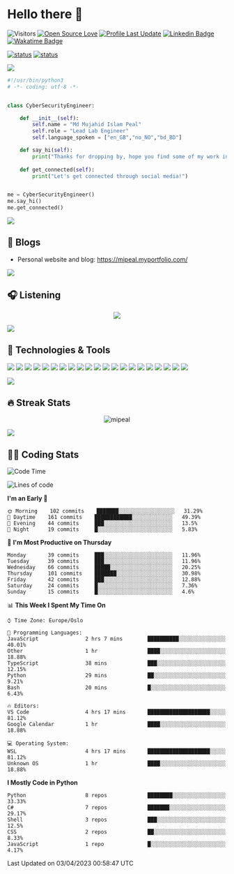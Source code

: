 
# Hello there 👋

![Visitors](https://visitor-badge.laobi.icu/badge?page_id=mipeal)
[![Open Source Love](https://badges.frapsoft.com/os/v1/open-source.svg?v=102)](https://github.com/ellerbrock/open-source-badge/)
[![Profile Last Update](https://img.shields.io/github/last-commit/mipeal/mipeal/main?label=Last%20updated&style=flat)](https://github.com/mipeal/mipeal/commits)
[![Linkedin Badge](https://img.shields.io/badge/LinkedIn-mipeal-informational?style=flat&logo=Linkedin&logoColor=white&link=https://www.linkedin.com/in/peeaal/)](https://www.linkedin.com/in/peeaal/)
[![Wakatime Badge](https://img.shields.io/badge/Wakatime-mipeal-informational?style=flat&logo=Wakatime&logoColor=white&link=https://wakatime.com/@mipeal)](https://wakatime.com/@mipeal)

[![status](https://badge.stateful.com/mipeal/dnd.svg)]()
[![status](https://badge.stateful.com/mipeal/status.svg)]()

<a href="https://mipeal.myportfolio.com/"><img src="https://user-images.githubusercontent.com/73097560/115834477-dbab4500-a447-11eb-908a-139a6edaec5c.gif"></a>


```python
#!/usr/bin/python3
# -*- coding: utf-8 -*-


class CyberSecurityEngineer:

    def __init__(self):
        self.name = "Md Mujahid Islam Peal"
        self.role = "Lead Lab Engineer"
        self.language_spoken = ["en_GB","no_NO","bd_BD"]

    def say_hi(self):
        print("Thanks for dropping by, hope you find some of my work interesting.")
        
    def get_connected(self):
        print("Let's get connected through social media!")


me = CyberSecurityEngineer()
me.say_hi()
me.get_connected()
```

<a href="https://mipeal.myportfolio.com/"><img src="https://user-images.githubusercontent.com/73097560/115834477-dbab4500-a447-11eb-908a-139a6edaec5c.gif"></a>

## 📝 Blogs

- Personal website and blog: https://mipeal.myportfolio.com/

<a href="https://mipeal.myportfolio.com/"><img src="https://user-images.githubusercontent.com/73097560/115834477-dbab4500-a447-11eb-908a-139a6edaec5c.gif"></a>

## &#x1F3A7; Listening

<p align="center">
  <a href="https://open.spotify.com/user/31zrcjpbfkfh2earholckyfohsey">
<img src="https://now-play.vercel.app/api/generate?uid=498d8eb1-b0c0-426b-a8e8-c43e24988060&theme=dark" />
  </a>
</p>

<a href="https://mipeal.myportfolio.com/"><img src="https://user-images.githubusercontent.com/73097560/115834477-dbab4500-a447-11eb-908a-139a6edaec5c.gif"></a>


## 🔧 Technologies & Tools

![](https://img.shields.io/badge/OS-Kali%20Linux-informational?style=flat&logo=kalilinux&logoColor=white&color=6aa6f8)
![](https://img.shields.io/badge/OS-Linux-informational?style=flat&logo=linux&logoColor=white&color=6aa6f8)
![](https://img.shields.io/badge/OS-Windows-informational?style=flat&logo=windows&logoColor=white&color=6aa6f8)
![](https://img.shields.io/badge/Editor-VS_Code-informational?style=flat&logo=visual-studio-code&logoColor=white&color=6aa6f8)
![](https://img.shields.io/badge/Code-Python-informational?style=flat&logo=python&logoColor=white&color=6aa6f8)
![](https://img.shields.io/badge/Code-Rust-informational?style=flat&logo=rust&logoColor=white&color=6aa6f8)
![](https://img.shields.io/badge/Code-JavaScript-informational?style=flat&logo=javascript&logoColor=white&color=6aa6f8)
![](https://img.shields.io/badge/Code-.NET-informational?style=flat&logo=csharp&logoColor=white&color=6aa6f8)
![](https://img.shields.io/badge/Code-gRPC-informational?style=flat&logo=tRPC&logoColor=white&color=6aa6f8)
![](https://img.shields.io/badge/Code-GraphQL-informational?style=flat&logo=graphql&logoColor=white&color=6aa6f8)
![](https://img.shields.io/badge/Tools-Neo4J-informational?style=flat&logo=neo4j&logoColor=white&color=6aa6f8)
![](https://img.shields.io/badge/Shell-Bash-informational?style=flat&logo=gnu-bash&logoColor=white&color=6aa6f8)
![](https://img.shields.io/badge/Shell-Ansible-informational?style=flat&logo=ansible&logoColor=white&color=6aa6f8)
![](https://img.shields.io/badge/Shell-Powershell-informational?style=flat&logo=powershell&logoColor=white&color=6aa6f8)
![](https://img.shields.io/badge/Tools-PostgreSQL-informational?style=flat&logo=postgresql&logoColor=white&color=6aa6f8)
![](https://img.shields.io/badge/Tools-NGINX-informational?style=flat&logo=nginx&logoColor=white&color=6aa6f8)
![](https://img.shields.io/badge/Tools-Docker-informational?style=flat&logo=docker&logoColor=white&color=6aa6f8)
![](https://img.shields.io/badge/Tools-Kubernetes-informational?style=flat&logo=kubernetes&logoColor=white&color=6aa6f8)
![](https://img.shields.io/badge/Tools-Openstack-informational?style=flat&logo=openstack&logoColor=white&color=6aa6f8)
![](https://img.shields.io/badge/Tools-Git-informational?style=flat&logo=git&logoColor=white&color=6aa6f8)
![](https://img.shields.io/badge/Tools-LaTex-informational?style=flat&logo=latex&logoColor=white&color=6aa6f8)

<a href="https://mipeal.myportfolio.com/"><img src="https://user-images.githubusercontent.com/73097560/115834477-dbab4500-a447-11eb-908a-139a6edaec5c.gif"></a>
<!--
## &#x1f4c8; GitHub Stats
<p align="center">
<a href="https://github.com/mipeal">
  <img align="center" src="https://github-readme-stats.vercel.app/api?username=mipeal&show_icons=true&line_height=27&count_private=true&title_color=6aa6f8&text_color=8a919a&icon_color=6aa6f8&bg_color=22272e" alt="MIPeal's GitHub Stats" />
</a></p>

<a href="https://mipeal.myportfolio.com/"><img src="https://user-images.githubusercontent.com/73097560/115834477-dbab4500-a447-11eb-908a-139a6edaec5c.gif"></a>
-->
## 🔥 Streak Stats
<p align="center"><img src="https://github-readme-streak-stats.herokuapp.com/?user=mipeal&theme=dark" alt="mipeal" /></p>

<a href="https://mipeal.myportfolio.com/"><img src="https://user-images.githubusercontent.com/73097560/115834477-dbab4500-a447-11eb-908a-139a6edaec5c.gif"></a>
<!--
## &#127894; GitHub Medals/Trophies
<p align="center"><img src="https://github-profile-trophy.vercel.app/?username=mipeal&theme=nord&column=7" alt="githubtrophies" /></p>


<a href="https://mipeal.myportfolio.com/"><img src="https://user-images.githubusercontent.com/73097560/115834477-dbab4500-a447-11eb-908a-139a6edaec5c.gif"></a>
-->
## &#x1F468;&#x200D;&#x1F4BB; Coding Stats
<!--START_SECTION:waka-->
![Code Time](http://img.shields.io/badge/Code%20Time-299%20hrs%2043%20mins-blue)

![Lines of code](https://img.shields.io/badge/From%20Hello%20World%20I%27ve%20Written-3%20Million%20lines%20of%20code-blue)

**I'm an Early 🐤** 

```text
🌞 Morning    102 commits    ███████░░░░░░░░░░░░░░░░░░   31.29% 
🌆 Daytime    161 commits    ████████████░░░░░░░░░░░░░   49.39% 
🌃 Evening    44 commits     ███░░░░░░░░░░░░░░░░░░░░░░   13.5% 
🌙 Night      19 commits     █░░░░░░░░░░░░░░░░░░░░░░░░   5.83%

```
📅 **I'm Most Productive on Thursday** 

```text
Monday       39 commits     ███░░░░░░░░░░░░░░░░░░░░░░   11.96% 
Tuesday      39 commits     ███░░░░░░░░░░░░░░░░░░░░░░   11.96% 
Wednesday    66 commits     █████░░░░░░░░░░░░░░░░░░░░   20.25% 
Thursday     101 commits    ███████░░░░░░░░░░░░░░░░░░   30.98% 
Friday       42 commits     ███░░░░░░░░░░░░░░░░░░░░░░   12.88% 
Saturday     24 commits     █░░░░░░░░░░░░░░░░░░░░░░░░   7.36% 
Sunday       15 commits     █░░░░░░░░░░░░░░░░░░░░░░░░   4.6%

```


📊 **This Week I Spent My Time On** 

```text
⌚︎ Time Zone: Europe/Oslo

💬 Programming Languages: 
JavaScript               2 hrs 7 mins        ██████████░░░░░░░░░░░░░░░   40.01% 
Other                    1 hr                ████░░░░░░░░░░░░░░░░░░░░░   18.88% 
TypeScript               38 mins             ███░░░░░░░░░░░░░░░░░░░░░░   12.15% 
Python                   29 mins             ██░░░░░░░░░░░░░░░░░░░░░░░   9.21% 
Bash                     20 mins             █░░░░░░░░░░░░░░░░░░░░░░░░   6.43%

🔥 Editors: 
VS Code                  4 hrs 17 mins       ████████████████████░░░░░   81.12% 
Google Calendar          1 hr                ████░░░░░░░░░░░░░░░░░░░░░   18.88%

💻 Operating System: 
WSL                      4 hrs 17 mins       ████████████████████░░░░░   81.12% 
Unknown OS               1 hr                ████░░░░░░░░░░░░░░░░░░░░░   18.88%

```

**I Mostly Code in Python** 

```text
Python                   8 repos             ████████░░░░░░░░░░░░░░░░░   33.33% 
C#                       7 repos             ███████░░░░░░░░░░░░░░░░░░   29.17% 
Shell                    3 repos             ███░░░░░░░░░░░░░░░░░░░░░░   12.5% 
CSS                      2 repos             ██░░░░░░░░░░░░░░░░░░░░░░░   8.33% 
JavaScript               1 repo              █░░░░░░░░░░░░░░░░░░░░░░░░   4.17%

```



 Last Updated on 03/04/2023 00:58:47 UTC
<!--END_SECTION:waka-->
<!--
[![Waka Readme](https://github.com/mipeal/mipeal/actions/workflows/wakatime.yml/badge.svg)](https://github.com/mipeal/mipeal/actions/workflows/wakatime.yml)
-->
